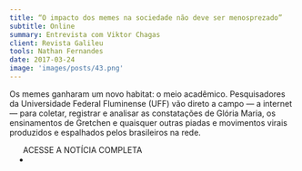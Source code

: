```yaml
---
title: “O impacto dos memes na sociedade não deve ser menosprezado”
subtitle: Online
summary: Entrevista com Viktor Chagas
client: Revista Galileu
tools: Nathan Fernandes
date: 2017-03-24
image: 'images/posts/43.png'
---
```


Os memes ganharam um novo habitat: o meio acadêmico. Pesquisadores da Universidade Federal Fluminense (UFF) vão direto a campo — a internet — para coletar, registrar e analisar as constatações de Glória Maria, os ensinamentos de Gretchen e quaisquer outras piadas e movimentos virais produzidos e espalhados pelos brasileiros na rede.

<div class="post__share"><ul class="share__list list-reset">ACESSE A NOTÍCIA COMPLETA<li class="share__item" style="margin-left: 10px"><a class="share__link share__facebook" style="background: #fa5657" href="https://revistagalileu.globo.com/Sociedade/noticia/2017/03/o-impacto-dos-memes-na-sociedade-nao-deve-ser-menosprezado.html 
onclick=window.open(this.href, 'pop-up', 'left=20,top=20,width=500,height=500,toolbar=1,resizable=0'); return false;" title="Link" rel="nofollow"><i class="fa-solid fa-link"></i></a></li></ul></div>
<!-- <div class="gallery-box"><div class="gallery"><img src="/clipping/images/example-1.jpg" loading="lazy" alt="Project"><img src="/clipping/images/example-2.jpg" loading="lazy" alt="Project"></div><em>Gallery / <a href="https://www.freepik.com/" target="_blank">Freepic</a></em></div> -->